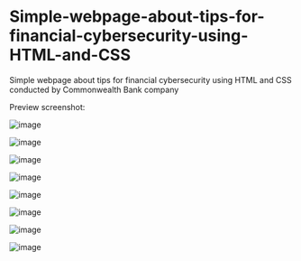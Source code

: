 # Simple-webpage-about-tips-for-financial-cybersecurity-using-HTML-and-CSS

Simple webpage about tips for financial cybersecurity using HTML and CSS conducted by Commonwealth Bank company

Preview screenshot:

![image](https://github.com/ThrupthiRamappa/Simple-webpage-using-HTML-and-CSS/assets/141613811/6ed66d9b-a575-4e7c-a133-15624b2adac9)

![image](https://github.com/ThrupthiRamappa/Simple-webpage-using-HTML-and-CSS/assets/141613811/62f8b359-f978-4f33-9539-0d1cda11ba39)

![image](https://github.com/ThrupthiRamappa/Simple-webpage-using-HTML-and-CSS/assets/141613811/e86e8b41-859b-45f5-8878-4a6df58a7b67)

![image](https://github.com/ThrupthiRamappa/Simple-webpage-using-HTML-and-CSS/assets/141613811/398ba22b-32b0-4f44-bed6-affce28678c8)

![image](https://github.com/ThrupthiRamappa/Simple-webpage-using-HTML-and-CSS/assets/141613811/8f07977b-b287-4427-a937-c8da71ea5e93)

![image](https://github.com/ThrupthiRamappa/Simple-webpage-using-HTML-and-CSS/assets/141613811/3cbe44a5-813d-49d9-922a-afc6697f040c)

![image](https://github.com/ThrupthiRamappa/Simple-webpage-using-HTML-and-CSS/assets/141613811/b7f059eb-1489-4bef-8ef3-eafcda79b52e)

![image](https://github.com/ThrupthiRamappa/Simple-webpage-using-HTML-and-CSS/assets/141613811/70f68709-cb2e-482e-989a-21eddd371c4c)

